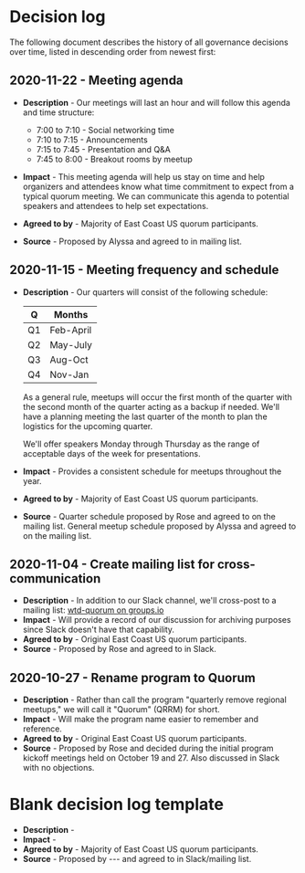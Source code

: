 # Decision log

The following document describes the history of all governance decisions over
time, listed in descending order from newest first:


## 2020-11-22 - Meeting agenda

- **Description** - Our meetings will last an hour and will follow this agenda
  and time structure:

  - 7:00 to 7:10 - Social networking time
  - 7:10 to 7:15 - Announcements
  - 7:15 to 7:45 - Presentation and Q&A
  - 7:45 to 8:00 - Breakout rooms by meetup

- **Impact** - This meeting agenda will help us stay on time and help organizers
  and attendees know what time commitment to expect from a typical quorum
  meeting. We can communicate this agenda to potential speakers and attendees
  to help set expectations.
- **Agreed to by** - Majority of East Coast US quorum participants.
- **Source** - Proposed by Alyssa and agreed to in mailing list.


## 2020-11-15 - Meeting frequency and schedule

- **Description** - Our quarters will consist of the following schedule:

  | Q  | Months    |
  | -- | --------- |
  | Q1 | Feb-April |
  | Q2 | May-July  |
  | Q3 | Aug-Oct   |
  | Q4 | Nov-Jan   |

  As a general rule, meetups will occur the first month of the quarter with the
  second month of the quarter acting as a backup if needed. We'll have a
  planning meeting the last quarter of the month to plan the logistics for the
  upcoming quarter.

  We'll offer speakers Monday through Thursday as the range of acceptable days
  of the week for presentations.

- **Impact** - Provides a consistent schedule for meetups throughout the year.
- **Agreed to by** - Majority of East Coast US quorum participants.
- **Source** - Quarter schedule proposed by Rose and agreed to on the mailing
  list. General meetup schedule proposed by Alyssa and agreed to on the mailing
  list.


## 2020-11-04 - Create mailing list for cross-communication

- **Description** - In addition to our Slack channel, we'll cross-post to a
  mailing list: [wtd-quorum on groups.io](https://groups.io/g/wtd-quorum)
- **Impact** - Will provide a record of our discussion for archiving purposes
  since Slack doesn't have that capability.
- **Agreed to by** - Original East Coast US quorum participants.
- **Source** - Proposed by Rose and agreed to in Slack.


## 2020-10-27 - Rename program to Quorum

- **Description** - Rather than call the program "quarterly remove regional
  meetups," we will call it "Quorum" (QRRM) for short.
- **Impact** - Will make the program name easier to remember and reference.
- **Agreed to by** - Original East Coast US quorum participants.
- **Source** - Proposed by Rose and decided during the initial program kickoff
  meetings held on October 19 and 27. Also discussed in Slack with no
  objections.


# Blank decision log template

- **Description** -
- **Impact** -
- **Agreed to by** - Majority of East Coast US quorum participants.
- **Source** - Proposed by --- and agreed to in Slack/mailing list.

